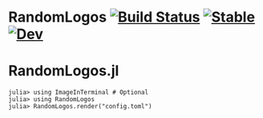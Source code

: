 # RandomLogos [![Build Status](https://github.com/terasakisatoshi/RandomLogos.jl/actions/workflows/CI.yml/badge.svg?branch=main)](https://github.com/terasakisatoshi/RandomLogos.jl/actions/workflows/CI.yml?query=branch%3Amain) [![Stable](https://img.shields.io/badge/docs-stable-blue.svg)](https://terasakisatoshi.github.io/RandomLogos.jl/stable/) [![Dev](https://img.shields.io/badge/docs-dev-blue.svg)](https://terasakisatoshi.github.io/RandomLogos.jl/dev/)
# RandomLogos.jl


```console
julia> using ImageInTerminal # Optional
julia> using RandomLogos
julia> RandomLogos.render("config.toml")
```
